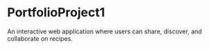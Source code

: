 # PortfolioProject1
An interactive web application where users can share, discover, and collaborate on recipes.
